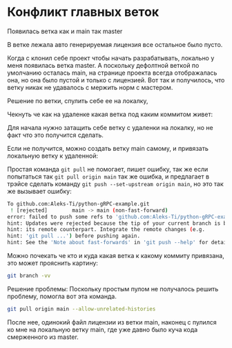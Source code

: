# Конфликт главных веток

Появилась ветка как и main так master

В ветке лежала авто генерируемая лицензия все остальное было пусто.

Когда с клонил себе проект чтобы начать разрабатывать, локально у меня появилась ветка master.
А поскольку дефолтной веткой по умолчанию осталась main, на странице проекта всегда отображалась она,
но она было пустой и только с лицензией. Вот так и получилось, что ветку никак не удавалось с мержить норм c мастером.

Решение по ветки, спулить себе ее на локалку,

Чекнуть че как на удаленке какая ветка под каким коммитом живет:

Для начала нужно затащить себе ветку с удаленки на локалку, но не факт что это получится сделать.

Если не получится, можно создать ветку main самому, и привязать локальную ветку к удаленной:

Простая команда ```git pull``` не помогает, пишет ошибку,
так же если попытаться так ```git pull origin main``` так же ошибка, и предлагает в трэйсе сделать команду ```git push --set-upstream origin main```, но это так же вызывает ошибку:

```bash
To github.com:Aleks-Ti/python-gRPC-example.git
 ! [rejected]        main -> main (non-fast-forward)
error: failed to push some refs to 'github.com:Aleks-Ti/python-gRPC-example.git'
hint: Updates were rejected because the tip of your current branch is behind
hint: its remote counterpart. Integrate the remote changes (e.g.
hint: 'git pull ...') before pushing again.
hint: See the 'Note about fast-forwards' in 'git push --help' for details.
```

Можно почекать че кто и куда какая ветка к какому коммиту привязана, это может прояснить картину:

```bash
git branch -vv
```

Решение проблемы:
Поскольку простым пулом не получалось решить проблему, помогла вот эта команда.

```bash
git pull origin main --allow-unrelated-histories
```

После нее, одинокий файл лицензии из ветки main, наконец с пулился ко мне на локальную ветку main, где уже давно было куча кода смерженного из master.
